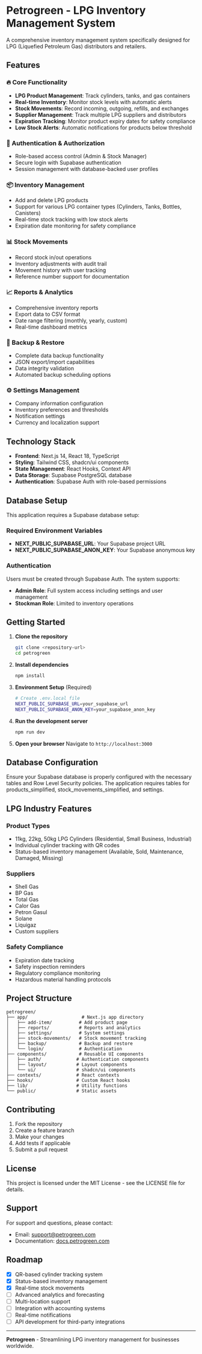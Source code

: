 # Petrogreen - LPG Inventory Management System

A comprehensive inventory management system specifically designed for LPG (Liquefied Petroleum Gas) distributors and retailers.

## Features

### 🔥 Core Functionality
- **LPG Product Management**: Track cylinders, tanks, and gas containers
- **Real-time Inventory**: Monitor stock levels with automatic alerts
- **Stock Movements**: Record incoming, outgoing, refills, and exchanges
- **Supplier Management**: Track multiple LPG suppliers and distributors
- **Expiration Tracking**: Monitor product expiry dates for safety compliance
- **Low Stock Alerts**: Automatic notifications for products below threshold

### 🔐 Authentication & Authorization
- Role-based access control (Admin & Stock Manager)
- Secure login with Supabase authentication
- Session management with database-backed user profiles

### 📦 Inventory Management
- Add and delete LPG products
- Support for various LPG container types (Cylinders, Tanks, Bottles, Canisters)
- Real-time stock tracking with low stock alerts
- Expiration date monitoring for safety compliance

### 📊 Stock Movements
- Record stock in/out operations
- Inventory adjustments with audit trail
- Movement history with user tracking
- Reference number support for documentation

### 📈 Reports & Analytics
- Comprehensive inventory reports
- Export data to CSV format
- Date range filtering (monthly, yearly, custom)
- Real-time dashboard metrics

### 💾 Backup & Restore
- Complete data backup functionality
- JSON export/import capabilities
- Data integrity validation
- Automated backup scheduling options

### ⚙️ Settings Management
- Company information configuration
- Inventory preferences and thresholds
- Notification settings
- Currency and localization support

## Technology Stack

- **Frontend**: Next.js 14, React 18, TypeScript
- **Styling**: Tailwind CSS, shadcn/ui components
- **State Management**: React Hooks, Context API
- **Data Storage**: Supabase PostgreSQL database
- **Authentication**: Supabase Auth with role-based permissions

## Database Setup

This application requires a Supabase database setup:

### Required Environment Variables
- **NEXT_PUBLIC_SUPABASE_URL**: Your Supabase project URL
- **NEXT_PUBLIC_SUPABASE_ANON_KEY**: Your Supabase anonymous key

### Authentication
Users must be created through Supabase Auth. The system supports:
- **Admin Role**: Full system access including settings and user management
- **Stockman Role**: Limited to inventory operations

## Getting Started

1. **Clone the repository**
   ```bash
   git clone <repository-url>
   cd petrogreen
   ```

2. **Install dependencies**
   ```bash
   npm install
   ```

3. **Environment Setup** (Required)
   ```bash
   # Create .env.local file
   NEXT_PUBLIC_SUPABASE_URL=your_supabase_url
   NEXT_PUBLIC_SUPABASE_ANON_KEY=your_supabase_anon_key
   ```

4. **Run the development server**
   ```bash
   npm run dev
   ```

5. **Open your browser**
   Navigate to `http://localhost:3000`

## Database Configuration

Ensure your Supabase database is properly configured with the necessary tables and Row Level Security policies. The application requires tables for products_simplified, stock_movements_simplified, and settings.

## LPG Industry Features

### Product Types
- 11kg, 22kg, 50kg LPG Cylinders (Residential, Small Business, Industrial)
- Individual cylinder tracking with QR codes
- Status-based inventory management (Available, Sold, Maintenance, Damaged, Missing)

### Suppliers
- Shell Gas
- BP Gas
- Total Gas
- Calor Gas
- Petron Gasul
- Solane
- Liquigaz
- Custom suppliers

### Safety Compliance
- Expiration date tracking
- Safety inspection reminders
- Regulatory compliance monitoring
- Hazardous material handling protocols

## Project Structure

```
petrogreen/
├── app/                    # Next.js app directory
│   ├── add-item/          # Add product page
│   ├── reports/           # Reports and analytics
│   ├── settings/          # System settings
│   ├── stock-movements/   # Stock movement tracking
│   ├── backup/            # Backup and restore
│   └── login/             # Authentication
├── components/            # Reusable UI components
│   ├── auth/             # Authentication components
│   ├── layout/           # Layout components
│   └── ui/               # shadcn/ui components
├── contexts/             # React contexts
├── hooks/                # Custom React hooks
├── lib/                  # Utility functions
└── public/               # Static assets
```

## Contributing

1. Fork the repository
2. Create a feature branch
3. Make your changes
4. Add tests if applicable
5. Submit a pull request

## License

This project is licensed under the MIT License - see the LICENSE file for details.

## Support

For support and questions, please contact:
- Email: support@petrogreen.com
- Documentation: [docs.petrogreen.com](https://docs.petrogreen.com)

## Roadmap

- [x] QR-based cylinder tracking system
- [x] Status-based inventory management
- [x] Real-time stock movements
- [ ] Advanced analytics and forecasting
- [ ] Multi-location support
- [ ] Integration with accounting systems
- [ ] Real-time notifications
- [ ] API development for third-party integrations

---

**Petrogreen** - Streamlining LPG inventory management for businesses worldwide.